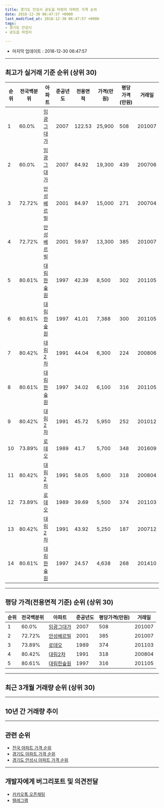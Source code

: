 ```yaml
---
title: 경기도 안성시 공도읍 마정리 아파트 가격 순위
date: 2018-12-30 06:47:57 +0900
last_modified_at: 2018-12-30 06:47:57 +0900
tags:
- 경기도 안성시
- 공도읍 마정리

---
```


* 마지막 업데이트 : 2018-12-30 06:47:57

---

## 최고가 실거래 기준 순위 (상위 30)


|순위|전국백분위|아파트|준공년도|전용면적|가격(만원)|평당가격(만원)|거래일|
|---|---|---|---|---|---|---|---|
|1|60.0%|[임광그대가](https://search.naver.com/search.naver?query=%EA%B2%BD%EA%B8%B0%EB%8F%84+%EC%95%88%EC%84%B1%EC%8B%9C+%EA%B3%B5%EB%8F%84%EC%9D%8D+%EB%A7%88%EC%A0%95%EB%A6%AC+%EC%9E%84%EA%B4%91%EA%B7%B8%EB%8C%80%EA%B0%80)|2007|122.53|25,900|508|201007|
|2|60.0%|[임광그대가](https://search.naver.com/search.naver?query=%EA%B2%BD%EA%B8%B0%EB%8F%84+%EC%95%88%EC%84%B1%EC%8B%9C+%EA%B3%B5%EB%8F%84%EC%9D%8D+%EB%A7%88%EC%A0%95%EB%A6%AC+%EC%9E%84%EA%B4%91%EA%B7%B8%EB%8C%80%EA%B0%80)|2007|84.92|19,300|439|200706|
|3|72.72%|[안성베르빌](https://search.naver.com/search.naver?query=%EA%B2%BD%EA%B8%B0%EB%8F%84+%EC%95%88%EC%84%B1%EC%8B%9C+%EA%B3%B5%EB%8F%84%EC%9D%8D+%EB%A7%88%EC%A0%95%EB%A6%AC+%EC%95%88%EC%84%B1%EB%B2%A0%EB%A5%B4%EB%B9%8C)|2001|84.97|15,000|271|200704|
|4|72.72%|[안성베르빌](https://search.naver.com/search.naver?query=%EA%B2%BD%EA%B8%B0%EB%8F%84+%EC%95%88%EC%84%B1%EC%8B%9C+%EA%B3%B5%EB%8F%84%EC%9D%8D+%EB%A7%88%EC%A0%95%EB%A6%AC+%EC%95%88%EC%84%B1%EB%B2%A0%EB%A5%B4%EB%B9%8C)|2001|59.97|13,300|385|201007|
|5|80.61%|[대림한숲원](https://search.naver.com/search.naver?query=%EA%B2%BD%EA%B8%B0%EB%8F%84+%EC%95%88%EC%84%B1%EC%8B%9C+%EA%B3%B5%EB%8F%84%EC%9D%8D+%EB%A7%88%EC%A0%95%EB%A6%AC+%EB%8C%80%EB%A6%BC%ED%95%9C%EC%88%B2%EC%9B%90)|1997|42.39|8,500|302|201105|
|6|80.61%|[대림한숲원](https://search.naver.com/search.naver?query=%EA%B2%BD%EA%B8%B0%EB%8F%84+%EC%95%88%EC%84%B1%EC%8B%9C+%EA%B3%B5%EB%8F%84%EC%9D%8D+%EB%A7%88%EC%A0%95%EB%A6%AC+%EB%8C%80%EB%A6%BC%ED%95%9C%EC%88%B2%EC%9B%90)|1997|41.01|7,388|300|201105|
|7|80.42%|[대림2차](https://search.naver.com/search.naver?query=%EA%B2%BD%EA%B8%B0%EB%8F%84+%EC%95%88%EC%84%B1%EC%8B%9C+%EA%B3%B5%EB%8F%84%EC%9D%8D+%EB%A7%88%EC%A0%95%EB%A6%AC+%EB%8C%80%EB%A6%BC2%EC%B0%A8)|1991|44.04|6,300|224|200806|
|8|80.61%|[대림한숲원](https://search.naver.com/search.naver?query=%EA%B2%BD%EA%B8%B0%EB%8F%84+%EC%95%88%EC%84%B1%EC%8B%9C+%EA%B3%B5%EB%8F%84%EC%9D%8D+%EB%A7%88%EC%A0%95%EB%A6%AC+%EB%8C%80%EB%A6%BC%ED%95%9C%EC%88%B2%EC%9B%90)|1997|34.02|6,100|316|201105|
|9|80.42%|[대림2차](https://search.naver.com/search.naver?query=%EA%B2%BD%EA%B8%B0%EB%8F%84+%EC%95%88%EC%84%B1%EC%8B%9C+%EA%B3%B5%EB%8F%84%EC%9D%8D+%EB%A7%88%EC%A0%95%EB%A6%AC+%EB%8C%80%EB%A6%BC2%EC%B0%A8)|1991|45.72|5,950|252|201012|
|10|73.89%|[로데오](https://search.naver.com/search.naver?query=%EA%B2%BD%EA%B8%B0%EB%8F%84+%EC%95%88%EC%84%B1%EC%8B%9C+%EA%B3%B5%EB%8F%84%EC%9D%8D+%EB%A7%88%EC%A0%95%EB%A6%AC+%EB%A1%9C%EB%8D%B0%EC%98%A4)|1989|41.7|5,700|348|201609|
|11|80.42%|[대림2차](https://search.naver.com/search.naver?query=%EA%B2%BD%EA%B8%B0%EB%8F%84+%EC%95%88%EC%84%B1%EC%8B%9C+%EA%B3%B5%EB%8F%84%EC%9D%8D+%EB%A7%88%EC%A0%95%EB%A6%AC+%EB%8C%80%EB%A6%BC2%EC%B0%A8)|1991|58.05|5,600|318|200804|
|12|73.89%|[로데오](https://search.naver.com/search.naver?query=%EA%B2%BD%EA%B8%B0%EB%8F%84+%EC%95%88%EC%84%B1%EC%8B%9C+%EA%B3%B5%EB%8F%84%EC%9D%8D+%EB%A7%88%EC%A0%95%EB%A6%AC+%EB%A1%9C%EB%8D%B0%EC%98%A4)|1989|39.69|5,500|374|201103|
|13|80.42%|[대림2차](https://search.naver.com/search.naver?query=%EA%B2%BD%EA%B8%B0%EB%8F%84+%EC%95%88%EC%84%B1%EC%8B%9C+%EA%B3%B5%EB%8F%84%EC%9D%8D+%EB%A7%88%EC%A0%95%EB%A6%AC+%EB%8C%80%EB%A6%BC2%EC%B0%A8)|1991|43.92|5,250|187|200712|
|14|80.61%|[대림한숲원](https://search.naver.com/search.naver?query=%EA%B2%BD%EA%B8%B0%EB%8F%84+%EC%95%88%EC%84%B1%EC%8B%9C+%EA%B3%B5%EB%8F%84%EC%9D%8D+%EB%A7%88%EC%A0%95%EB%A6%AC+%EB%8C%80%EB%A6%BC%ED%95%9C%EC%88%B2%EC%9B%90)|1997|24.57|4,638|268|201410|


---

## 평당 가격(전용면적 기준) 순위 (상위 30)


|순위|전국백분위|아파트|준공년도|평당가격(만원)|거래일|
|---|---|---|---|---|---|
|1|60.0%|[임광그대가](https://search.naver.com/search.naver?query=%EA%B2%BD%EA%B8%B0%EB%8F%84+%EC%95%88%EC%84%B1%EC%8B%9C+%EA%B3%B5%EB%8F%84%EC%9D%8D+%EB%A7%88%EC%A0%95%EB%A6%AC+%EC%9E%84%EA%B4%91%EA%B7%B8%EB%8C%80%EA%B0%80)|2007|508|201007|
|2|72.72%|[안성베르빌](https://search.naver.com/search.naver?query=%EA%B2%BD%EA%B8%B0%EB%8F%84+%EC%95%88%EC%84%B1%EC%8B%9C+%EA%B3%B5%EB%8F%84%EC%9D%8D+%EB%A7%88%EC%A0%95%EB%A6%AC+%EC%95%88%EC%84%B1%EB%B2%A0%EB%A5%B4%EB%B9%8C)|2001|385|201007|
|3|73.89%|[로데오](https://search.naver.com/search.naver?query=%EA%B2%BD%EA%B8%B0%EB%8F%84+%EC%95%88%EC%84%B1%EC%8B%9C+%EA%B3%B5%EB%8F%84%EC%9D%8D+%EB%A7%88%EC%A0%95%EB%A6%AC+%EB%A1%9C%EB%8D%B0%EC%98%A4)|1989|374|201103|
|4|80.42%|[대림2차](https://search.naver.com/search.naver?query=%EA%B2%BD%EA%B8%B0%EB%8F%84+%EC%95%88%EC%84%B1%EC%8B%9C+%EA%B3%B5%EB%8F%84%EC%9D%8D+%EB%A7%88%EC%A0%95%EB%A6%AC+%EB%8C%80%EB%A6%BC2%EC%B0%A8)|1991|318|200804|
|5|80.61%|[대림한숲원](https://search.naver.com/search.naver?query=%EA%B2%BD%EA%B8%B0%EB%8F%84+%EC%95%88%EC%84%B1%EC%8B%9C+%EA%B3%B5%EB%8F%84%EC%9D%8D+%EB%A7%88%EC%A0%95%EB%A6%AC+%EB%8C%80%EB%A6%BC%ED%95%9C%EC%88%B2%EC%9B%90)|1997|316|201105|


---

## 최근 3개월 거래량 순위 (상위 30)


<div style="width:100%;">
    <canvas id="deal_count_ranking" height="250"></canvas>
</div>


<script>
new Chart(document.getElementById("deal_count_ranking"), {
    type: 'horizontalBar',
    data: {
        labels: ['임광그대가', '안성베르빌', '대림한숲원'],
        datasets: [{
            label: '실거래 수',
            data: [4, 2, 2],
            borderColor: "rgba(255, 0, 128, 1)",
            backgroundColor: "rgba(255, 0, 128, 0.5)",
            fill: false,
        }]
    },
    options: {
        responsive: true,
        title: {
            display: true,
            text: '최근 3개월 거래량 순위'
        },
        tooltips: {
            mode: 'index',
            intersect: false,
            callbacks: {
                title: function(tooltipItems, data) {
                    return "실거래 수:";
                },
                label: function(tooltipItem, data) {
                    return data.labels[tooltipItem.index] + ": " + tooltipItem.xLabel;
                }
            }
        },
        hover: {
            mode: 'nearest',
            intersect: true
        },
        scales: {
            xAxes: [{
                display: true,
                scaleLabel: {
                    display: true,
                    labelString: '실거래 수'
                },
                ticks: {
                    suggestedMin: 0,
                }
            }],
            yAxes: [{
                display: true,
                ticks: {
                    autoSkip: false,
                    callback: function(value, index, values) {
                        if (value.length > 15)
                            return value.substr(0, 13) + "...";
                        else
                            return value;
                    }
                },
                scaleLabel: {
                    display: false,
                }
            }]
        }
    }
});

</script>


---

## 10년 간 거래량 추이


<div style="width:100%;">
    <canvas id="deal_progress" height="250"></canvas>
</div>

<script>
new Chart(document.getElementById("deal_progress"), {
    type: 'line',
    data: {
        labels: ['200812','200901','200902','200903','200904','200905','200906','200907','200908','200909','200910','200911','200912','201001','201002','201003','201004','201005','201006','201007','201008','201009','201010','201011','201012','201101','201102','201103','201104','201105','201106','201107','201108','201109','201110','201111','201112','201201','201202','201203','201204','201205','201206','201207','201208','201209','201210','201211','201212','201301','201302','201303','201304','201305','201306','201307','201308','201309','201310','201311','201312','201401','201402','201403','201404','201405','201406','201407','201408','201409','201410','201411','201412','201501','201502','201503','201504','201505','201506','201507','201508','201509','201510','201511','201512','201601','201602','201603','201604','201605','201606','201607','201608','201609','201610','201611','201612','201701','201702','201703','201704','201705','201706','201707','201708','201709','201710','201711','201712','201801','201802','201803','201804','201805','201806','201807','201808','201809','201810','201811','201812'],
        datasets: [{
            label: '실거래 수',
            pointRadius: 1,
            data: [2, 0, 2, 1, 3, 1, 1, 4, 5, 0, 1, 6, 2, 1, 8, 15, 4, 4, 5, 5, 1, 1, 3, 4, 7, 4, 3, 6, 6, 39, 10, 8, 18, 14, 11, 11, 7, 5, 7, 11, 4, 10, 8, 7, 6, 4, 9, 3, 7, 9, 4, 7, 6, 10, 4, 5, 4, 8, 7, 6, 4, 5, 6, 11, 5, 4, 7, 7, 6, 3, 15, 3, 5, 4, 4, 11, 3, 3, 5, 4, 6, 7, 7, 2, 1, 1, 1, 11, 6, 10, 1, 9, 4, 1, 8, 3, 5, 1, 10, 7, 7, 5, 3, 2, 3, 4, 2, 3, 0, 3, 5, 7, 1, 5, 2, 4, 2, 3, 3, 4, 1],
            borderColor: "rgba(255, 201, 14, 1)",
            backgroundColor: "rgba(255, 201, 14, 0.5)",
            fill: true,
        }]
    },
    options: {
        responsive: true,
        title: {
            display: true,
            text: '10년간 거래량 추이'
        },
        tooltips: {
            mode: 'index',
            intersect: false,
        },
        hover: {
            mode: 'nearest',
            intersect: true
        },
        scales: {
            xAxes: [{
                display: true,
                scaleLabel: {
                    display: true,
                    labelString: '년/월'
                }
            }],
            yAxes: [{
                display: true,
                ticks: {
                    suggestedMin: 0,
                },
                scaleLabel: {
                    display: true,
                    labelString: '실거래 수'
                }
            }]
        }
    }
});

</script>


---

## 관련 순위

- [전국 아파트 가격 순위](https://inasie.github.io/apt-ranking/전국)
- [경기도 아파트 가격 순위](https://inasie.github.io/apt-ranking/경기도)
- [경기도 안성시 아파트 가격 순위](https://inasie.github.io/apt-ranking/경기도-안성시)


---

## 개발자에게 버그리포트 및 의견전달

- [카카오톡 오픈채팅](https://open.kakao.com/o/gLJUAP4)
- [텔레그램](https://t.me/inasie)

